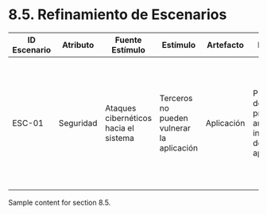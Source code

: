 # 8.5. Refinamiento de Escenarios

| ID Escenario | Atributo  | Fuente Estímulo | Estímulo | Artefacto | Entorno | Respuesta | Medida de Respuesta |
|---------------|---------|--------------------------------|------------------------------------|---------------------------------------------|-------------------------------------|-------------------------------------------------------------------------------------------|------------------------------------------------------------------------------------------------|
| ESC-01 | Seguridad | Ataques cibernéticos hacia el sistema | Terceros no pueden vulnerar la aplicación | Aplicación| Proceso de protección ante la integridad de la aplicación | El sistema debe proteger los datos personales de los clientes ante ataques cibernéticos como la inyección SQL | Se filtraron 0% de los datos ante ataques cibernéticos |

Sample content for section 8.5.
